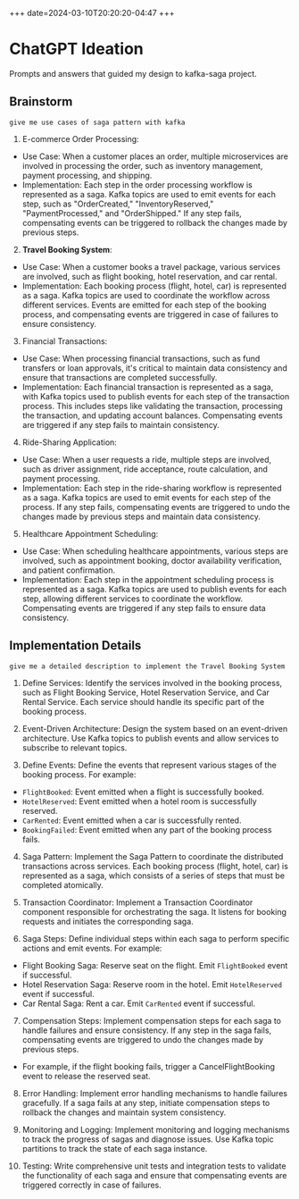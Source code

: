 +++
date=2024-03-10T20:20:20-04:47
+++

# ChatGPT Ideation

Prompts and answers that guided my design to kafka-saga project.

## Brainstorm

`give me use cases of saga pattern with kafka`

1. E-commerce Order Processing:

- Use Case: When a customer places an order, multiple microservices are involved in processing the order, such as inventory management, payment processing, and shipping.
- Implementation: Each step in the order processing workflow is represented as a saga. Kafka topics are used to emit events for each step, such as "OrderCreated," "InventoryReserved," "PaymentProcessed," and "OrderShipped." If any step fails, compensating events can be triggered to rollback the changes made by previous steps.

2. **Travel Booking System**:

- Use Case: When a customer books a travel package, various services are involved, such as flight booking, hotel reservation, and car rental.
- Implementation: Each booking process (flight, hotel, car) is represented as a saga. Kafka topics are used to coordinate the workflow across different services. Events are emitted for each step of the booking process, and compensating events are triggered in case of failures to ensure consistency.

3. Financial Transactions:

- Use Case: When processing financial transactions, such as fund transfers or loan approvals, it's critical to maintain data consistency and ensure that transactions are completed successfully.
- Implementation: Each financial transaction is represented as a saga, with Kafka topics used to publish events for each step of the transaction process. This includes steps like validating the transaction, processing the transaction, and updating account balances. Compensating events are triggered if any step fails to maintain consistency.

4. Ride-Sharing Application:

- Use Case: When a user requests a ride, multiple steps are involved, such as driver assignment, ride acceptance, route calculation, and payment processing.
- Implementation: Each step in the ride-sharing workflow is represented as a saga. Kafka topics are used to emit events for each step of the process. If any step fails, compensating events are triggered to undo the changes made by previous steps and maintain data consistency.

5. Healthcare Appointment Scheduling:

- Use Case: When scheduling healthcare appointments, various steps are involved, such as appointment booking, doctor availability verification, and patient confirmation.
- Implementation: Each step in the appointment scheduling process is represented as a saga. Kafka topics are used to publish events for each step, allowing different services to coordinate the workflow. Compensating events are triggered if any step fails to ensure data consistency.

## Implementation Details

`give me a detailed description to implement the Travel Booking System`

1. Define Services: Identify the services involved in the booking process, such as Flight Booking Service, Hotel Reservation Service, and Car Rental Service. Each service should handle its specific part of the booking process.

2. Event-Driven Architecture: Design the system based on an event-driven architecture. Use Kafka topics to publish events and allow services to subscribe to relevant topics.

3. Define Events: Define the events that represent various stages of the booking process. For example:

- `FlightBooked`: Event emitted when a flight is successfully booked.
- `HotelReserved`: Event emitted when a hotel room is successfully reserved.
- `CarRented`: Event emitted when a car is successfully rented.
- `BookingFailed`: Event emitted when any part of the booking process fails.

4. Saga Pattern: Implement the Saga Pattern to coordinate the distributed transactions across services. Each booking process (flight, hotel, car) is represented as a saga, which consists of a series of steps that must be completed atomically.

5. Transaction Coordinator: Implement a Transaction Coordinator component responsible for orchestrating the saga. It listens for booking requests and initiates the corresponding saga.

6. Saga Steps: Define individual steps within each saga to perform specific actions and emit events. For example:

- Flight Booking Saga: Reserve seat on the flight. Emit `FlightBooked` event if successful.
- Hotel Reservation Saga: Reserve room in the hotel. Emit `HotelReserved` event if successful.
- Car Rental Saga: Rent a car. Emit `CarRented` event if successful.

7. Compensation Steps: Implement compensation steps for each saga to handle failures and ensure consistency. If any step in the saga fails, compensating events are triggered to undo the changes made by previous steps.

- For example, if the flight booking fails, trigger a CancelFlightBooking event to release the reserved seat.

8. Error Handling: Implement error handling mechanisms to handle failures gracefully. If a saga fails at any step, initiate compensation steps to rollback the changes and maintain system consistency.

9. Monitoring and Logging: Implement monitoring and logging mechanisms to track the progress of sagas and diagnose issues. Use Kafka topic partitions to track the state of each saga instance.

10. Testing: Write comprehensive unit tests and integration tests to validate the functionality of each saga and ensure that compensating events are triggered correctly in case of failures.
